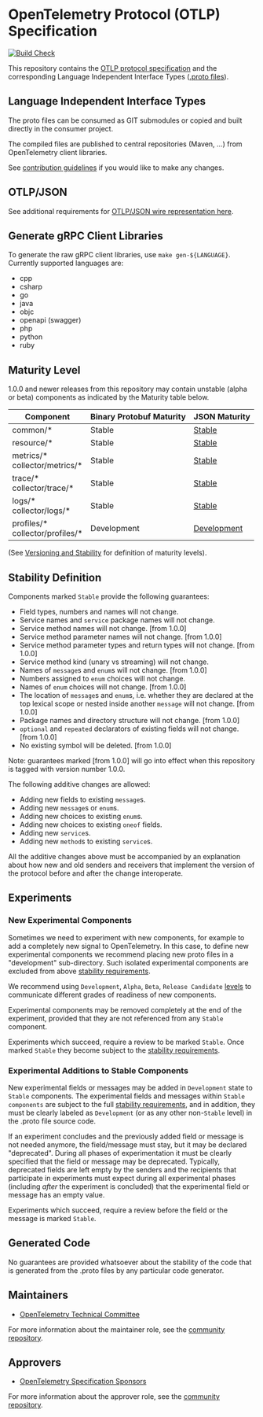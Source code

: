 # OpenTelemetry Protocol (OTLP) Specification

[![Build Check](https://github.com/open-telemetry/opentelemetry-proto/workflows/Build%20Check/badge.svg?branch=main)](https://github.com/open-telemetry/opentelemetry-proto/actions?query=workflow%3A%22Build+Check%22+branch%3Amain)

This repository contains the [OTLP protocol specification](docs/specification.md)
and the corresponding Language Independent Interface Types ([.proto files](opentelemetry/proto)).

## Language Independent Interface Types

The proto files can be consumed as GIT submodules or copied and built directly in the consumer project.

The compiled files are published to central repositories (Maven, ...) from OpenTelemetry client libraries.

See [contribution guidelines](CONTRIBUTING.md) if you would like to make any changes.

## OTLP/JSON

See additional requirements for [OTLP/JSON wire representation here](https://github.com/open-telemetry/opentelemetry-specification/blob/main/specification/protocol/otlp.md#json-protobuf-encoding).

## Generate gRPC Client Libraries

To generate the raw gRPC client libraries, use `make gen-${LANGUAGE}`. Currently supported languages are:

* cpp
* csharp
* go
* java
* objc
* openapi (swagger)
* php
* python
* ruby

## Maturity Level

1.0.0 and newer releases from this repository may contain unstable (alpha or beta)
components as indicated by the Maturity table below.

| Component | Binary Protobuf Maturity | JSON Maturity |
| --------- |--------------- | ------------- |
| common/* | Stable | [Stable](docs/specification.md#json-protobuf-encoding) |
| resource/* | Stable | [Stable](docs/specification.md#json-protobuf-encoding) |
| metrics/\*<br>collector/metrics/* | Stable | [Stable](docs/specification.md#json-protobuf-encoding) |
| trace/\*<br>collector/trace/* | Stable | [Stable](docs/specification.md#json-protobuf-encoding) |
| logs/\*<br>collector/logs/* | Stable | [Stable](docs/specification.md#json-protobuf-encoding) |
| profiles/\*<br>collector/profiles/* | Development | [Development](docs/specification.md#json-protobuf-encoding) |

(See [Versioning and Stability](https://github.com/open-telemetry/opentelemetry-specification/blob/a08d1f92f62acd4aafe4dfaa04ae7bf28600d49e/specification/versioning-and-stability.md)
for definition of maturity levels).

## Stability Definition

Components marked `Stable` provide the following guarantees:

- Field types, numbers and names will not change.
- Service names and `service` package names will not change.
- Service method names will not change. [from 1.0.0]
- Service method parameter names will not change. [from 1.0.0]
- Service method parameter types and return types will not change. [from 1.0.0]
- Service method kind (unary vs streaming) will not change.
- Names of `message`s and `enum`s will not change. [from 1.0.0]
- Numbers assigned to `enum` choices will not change.
- Names of `enum` choices will not change. [from 1.0.0]
- The location of `message`s and `enum`s, i.e. whether they are declared at the top lexical
  scope or nested inside another `message` will not change. [from 1.0.0]
- Package names and directory structure will not change. [from 1.0.0]
- `optional` and `repeated` declarators of existing fields will not change. [from 1.0.0]
- No existing symbol will be deleted.  [from 1.0.0]

Note: guarantees marked [from 1.0.0] will go into effect when this repository is tagged
with version number 1.0.0.

The following additive changes are allowed:

- Adding new fields to existing `message`s.
- Adding new `message`s or `enum`s.
- Adding new choices to existing `enum`s.
- Adding new choices to existing `oneof` fields.
- Adding new `service`s.
- Adding new `method`s to existing `service`s.

All the additive changes above must be accompanied by an explanation about how
new and old senders and receivers that implement the version of the protocol
before and after the change interoperate.

## Experiments

### New Experimental Components  

Sometimes we need to experiment with new components, for example to add a
completely new signal to OpenTelemetry. In this case, to define new experimental
components we recommend placing new proto files in a "development" sub-directory.
Such isolated experimental components are excluded from
above [stability requirements](#stability-definition).

We recommend using
`Development`, `Alpha`, `Beta`, `Release Candidate`
[levels](https://github.com/open-telemetry/opentelemetry-specification/blob/main/oteps/0232-maturity-of-otel.md#maturity-levels)
to communicate different grades of readiness of new components.

Experimental components may be removed completely at the end of the experiment,
provided that they are not referenced from any `Stable` component.

Experiments which succeed, require a review to be marked `Stable`. Once marked
`Stable` they become subject to the [stability requirements](#stability-definition).

### Experimental Additions to Stable Components

New experimental fields or messages may be added in `Development` state to `Stable`
components. The experimental fields and messages within `Stable components` are subject
to the full [stability requirements](#stability-definition), and in addition, they must be
clearly labeled as `Development` (or as any other non-`Stable` level) in the .proto file
source code.

If an experiment concludes and the previously added field or message is not needed
anymore, the field/message must stay, but it may be declared "deprecated". During all
phases of experimentation it must be clearly specified that the field or message may be
deprecated. Typically, deprecated fields are left empty by the senders and the recipients
that participate in experiments must expect during all experimental phases (including
_after_ the experiment is concluded) that the experimental field or message has an
empty value.

Experiments which succeed, require a review before the field or the message is marked
`Stable`.

## Generated Code

No guarantees are provided whatsoever about the stability of the code that
is generated from the .proto files by any particular code generator.

## Maintainers

- [OpenTelemetry Technical Committee](https://github.com/open-telemetry/community/blob/main/community-members.md#technical-committee)

For more information about the maintainer role, see the [community repository](https://github.com/open-telemetry/community/blob/main/guides/contributor/membership.md#maintainer).

## Approvers

- [OpenTelemetry Specification Sponsors](https://github.com/open-telemetry/community/blob/main/community-members.md#specifications-and-proto)

For more information about the approver role, see the [community repository](https://github.com/open-telemetry/community/blob/main/guides/contributor/membership.md#approver).
